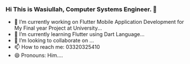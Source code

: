 ### Hi This is Wasiullah, Computer Systems Engineer. 👋

- 🔭 I’m currently working on Flutter Mobile Application Development for My Final year Project at University...
- 🌱 I’m currently learning Flutter using Dart Language...
- 👯 I’m looking to collaborate on ...
- 📫 How to reach me: 03320325410
- 😄 Pronouns: Him....

<!--
- 🤔 I’m looking for help with ...
- 💬 Ask me about ...
- ⚡ Fun fact: ...
-->
